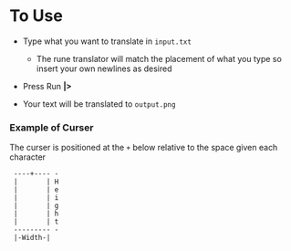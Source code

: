 # To Use
 - Type what you want to translate in `input.txt`
   - The rune translator will match the placement of what you type so insert your own newlines as desired

- Press Run **|>**
- Your text will be translated to `output.png`


### Example of Curser

The curser is positioned at the `+` below relative to the space given each character


```
 ----+---- -
 |       | H
 |       | e
 |       | i 
 |       | g
 |       | h
 |       | t 
 --------- - 
 |-Width-|
```